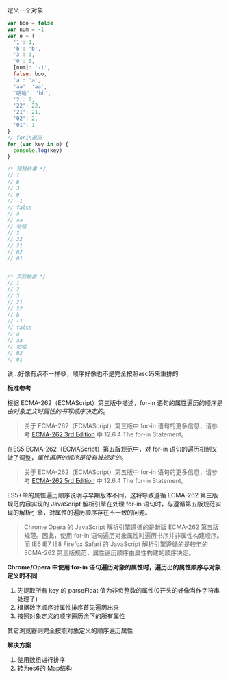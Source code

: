 定义一个对象  
```js
var boo = false
var num = -1
var o = {
  '1': 1,
  'b': 'b',
  '3': 3,
  '0': 0,
  [num]: '-1',
  false: boo,
  'a': 'a',
  'aa': 'aa',
  '哈哈': 'hh',
  '2': 2,
  '22': 22,
  '21': 21,
  '02': 2,
  '01': 1
}
// forin遍历
for (var key in o) {
  console.log(key)
}

/* 预想结果 */
// 1
// b
// 3
// 0
// -1
// false
// a
// aa
// 哈哈
// 2
// 22
// 21
// 02
// 01


/* 实际输出 */
// 1
// 2
// 3
// 21
// 22
// b
// -1
// false
// a
// aa
// 哈哈
// 02
// 01
```

诶...好像有点不一样😄，顺序好像也不是完全按照asc码来重排的  


**标准参考**

根据 ECMA-262（ECMAScript）第三版中描述，for-in 语句的属性遍历的顺序是*由对象定义时属性的书写顺序决定的*。   
> 关于 ECMA-262（ECMAScript）第三版中 for-in 语句的更多信息，请参考 [ECMA-262 3rd Edition](http://www.ecma-international.org/publications/files/ECMA-ST-ARCH/ECMA-262,%203rd%20edition,%20December%201999.pdf) 中 12.6.4 The for-in Statement。  


在ES5 ECMA-262（ECMAScript）第五版规范中，对 for-in 语句的遍历机制又做了调整，*属性遍历的顺序是没有被规定的*。    
> 关于 ECMA-262（ECMAScript）第五版中 for-in 语句的更多信息，请参考 [ECMA-262 5rd Edition](http://www.ecma-international.org/publications/files/ECMA-ST/ECMA-262.pdf) 中 12.6.4 The for-in Statement。    

ES5+中的属性遍历顺序说明与早期版本不同，这将导致遵循 ECMA-262 第三版规范内容实现的 JavaScript 解析引擎在处理 for-in 语句时，与遵循第五版规范实现的解析引擎，对属性的遍历顺序存在不一致的问题。       
> Chrome Opera 的 JavaScript 解析引擎遵循的是新版 ECMA-262 第五版规范。因此，使用 for-in 语句遍历对象属性时遍历书序并非属性构建顺序。而 IE6 IE7 IE8 Firefox Safari 的 JavaScript 解析引擎遵循的是较老的 ECMA-262 第三版规范，属性遍历顺序由属性构建的顺序决定。


**Chrome/Opera 中使用 for-in 语句遍历对象的属性时，遍历出的属性顺序与对象定义时不同**    

1. 先提取所有 key 的 parseFloat 值为非负整数的属性(0开头的好像当作字符串处理了)
2. 根据数字顺序对属性排序首先遍历出来
3. 按照对象定义的顺序遍历余下的所有属性
   
其它浏览器则完全按照对象定义的顺序遍历属性  


**解决方案**

1. 使用数组进行排序
2. 转为es6的 Map结构